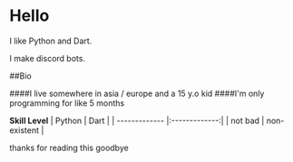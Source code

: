 # Hello

I like Python and Dart.

I make discord bots.

##Bio

####I live somewhere in asia / europe and a 15 y.o kid
####I'm only programming for like 5 months

**Skill Level**
| Python        | Dart          |
| ------------- |:-------------:|
| not bad       | non-existent  |

thanks for reading this goodbye
